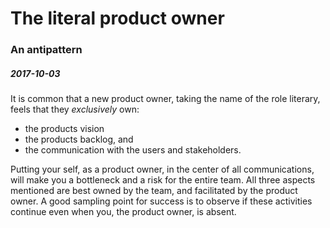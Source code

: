 # [](#header-1) The literal product owner
### An antipattern
##### 2017-10-03

It is common that a new product owner, taking the name of the role
literary, feels that they _exclusively_ own:

- the products vision
- the products backlog, and
- the communication with the users and stakeholders.

Putting your self, as a product owner, in the center of all
communications, will make you a bottleneck and a risk for the entire
team.  All three aspects mentioned are best owned by the team, and
facilitated by the product owner.  A good sampling point for success
is to observe if these activities continue even when you, the product
owner, is absent.
